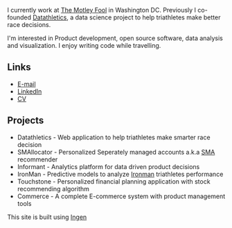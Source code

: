 <!--
{
  "layout": "page",
  "permalink": "/"
}
-->

I currently work at [The Motley Fool](http://fool.com) in Washington DC. Previously I co-founded [Datathletics](), a data science project to help triathletes make better race decisions.

I'm interested in Product development, open source software, data analysis and visualization. I enjoy writing code while travelling.


## Links

* [E-mail](mailto:cabhishek@gmail.com)
* [LinkedIn](http://www.linkedin.com/in/abhishekkapatkar/)
* [CV](https://www.dropbox.com/s/evbimpo8ttzcb83/ABHISHEK%20KAPATKAR_SDE.docx?dl=0)

## Projects

* Datathletics - Web application to help triathletes make smarter race decision
* SMAllocator  - Personalized Seperately managed accounts a.k.a [SMA](http://en.wikipedia.org/wiki/Separately_managed_account) recommender
* Informant    - Analytics platform for data driven product decisions
* IronMan      - Predictive models to analyze [Ironman](http://www.ironman.com/) triathletes performance
* Touchstone   - Personalized financial planning application with stock recommending algorithm
* Commerce     - A complete E-commerce system with product management tools


This site is built using [Ingen](https://github.com/philipwalton/ingen)


